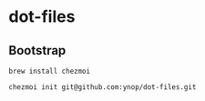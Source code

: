 # dot-files

## Bootstrap
``` brew install chezmoi ```

``` chezmoi init git@github.com:ynop/dot-files.git ```
